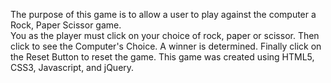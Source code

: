 The purpose of this game is to allow a user to play against the computer a Rock, Paper Scissor game.  
You as the player must click on your choice of rock, paper or scissor.
Then click to see the Computer's Choice.
A winner is determined.
Finally click on the Reset Button to reset the game.
This game was created using HTML5, CSS3, Javascript, and jQuery.
